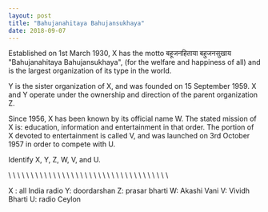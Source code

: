 ```yaml
---
layout: post
title: "Bahujanahitaya Bahujansukhaya"
date: 2018-09-07
---
```



Established on 1st March 1930, X has the motto बहूजनहिताया बहुजनसुखाय "Bahujanahitaya Bahujansukhaya", (for the welfare and happiness of all) and is the largest organization of its type in the world.

Y is the sister organization of X, and was founded on 15 September 1959. X and Y operate under the ownership and direction of the parent organization Z.

Since 1956, X has been known by its official name W. The stated mission of X is: education, information and entertainment in that order. The portion of X devoted to entertainment is called V, and was launched on 3rd October 1957 in order to compete with U.

Identify X, Y, Z, W, V, and U.


\\
\\
\\
\\
\\
\\
\\
\\
\\
\\
\\
\\
\\
\\
\\
\\
\\
\\
\\
\\
\\
\\
\\
\\
\\
\\
\\
\\
\\
\\
\\
\\
\\
\\
\\
\\



X : all India radio
Y: doordarshan
Z: prasar bharti
W: Akashi Vani
V: Vividh Bharti
U: radio Ceylon
